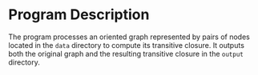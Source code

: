 # Program Description

The program processes an oriented graph represented by pairs of nodes located in the `data` directory to compute its transitive closure. It outputs both the original graph and the resulting transitive closure in the `output` directory. 